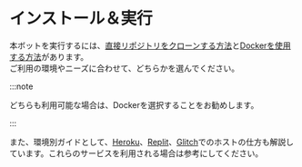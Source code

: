 # インストール＆実行
本ボットを実行するには、[直接リポジトリをクローンする方法](./normal)と[Dockerを使用する方法](./docker)があります。  
ご利用の環境やニーズに合わせて、どちらかを選んでください。

:::note

どちらも利用可能な場合は、Dockerを選択することをお勧めします。

:::

また、環境別ガイドとして、[Heroku](./heroku)、[Replit](./replit)、[Glitch](./glitch)でのホストの仕方も解説しています。これらのサービスを利用される場合は参考にしてください。
